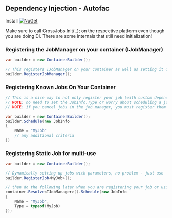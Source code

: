 ## Dependency Injection - Autofac

Install [![NuGet](https://img.shields.io/nuget/v/Plugin.Jobs.Autofac.svg?maxAge=2592000)](https://www.nuget.org/packages/Plugin.Jobs.Autofac/)

Make sure to call CrossJobs.Init(..); on the respective platform even though you are doing DI.  There are some internals that still need initialization!

### Registering the JobManager on your container (IJobManager)
```csharp
var builder = new ContainerBuilder();

// This registers IJobManager on your container as well as setting it on CrossJobs.Current
builder.RegisterJobManager();
```

### Registering Known Jobs On Your Container 
```csharp
// This is a nice way to not only register your job (with custom dependencies on the container), but also set it up with the job framework
// NOTE: no need to set the JobInfo.Type or worry about scheduling a job that already exists, we just update the details
// NOTE: if you cancel jobs in the job manager, you must register them using the standard IJobManager.Schedule even though you used the ContainerBuilder.Schedule previously

var builder = new ContainerBuilder();
builder.Schedule(new JobInfo 
{
    Name = "MyJob"
    // any additional criteria
})

```

### Registering Static Job for multi-use

```csharp
var builder = new ContainerBuilder();

// Dynamically setting up jobs with parameters, no problem - just use
builder.RegisterJob<MyJob>();

// then do the following later when you are registering your job or using it with multiple parameter sets
container.Resolve<IJobManager>().Schedule(new JobInfo 
{
    Name = "MyJob",
    Type = typeof(MyJob)
});
```